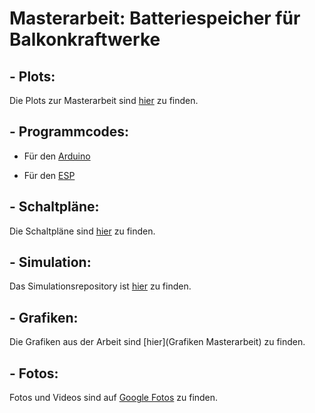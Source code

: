 # Masterarbeit: Batteriespeicher für Balkonkraftwerke

## - Plots:

Die Plots zur Masterarbeit sind [hier](https://github.com/PaulusElektrus/MA-Plots) zu finden.

## - Programmcodes:

- Für den [Arduino](https://github.com/PaulusElektrus/EnergyCube-Arduino)

- Für den [ESP](https://github.com/PaulusElektrus/EnergyCube-ESP)

## - Schaltpläne:

Die Schaltpläne sind [hier](https://github.com/PaulusElektrus/EnergyCube-Hardware) zu finden.

## - Simulation:

Das Simulationsrepository ist [hier](https://github.com/PaulusElektrus/MA-Simulation) zu finden.

## - Grafiken:

Die Grafiken aus der Arbeit sind [hier](Grafiken Masterarbeit) zu finden.

## - Fotos: 

Fotos und Videos sind auf [Google Fotos](https://github.com/PaulusElektrus/MA-Simulation) zu finden.

